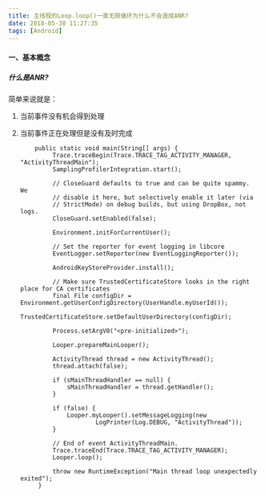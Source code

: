 ```yaml
---
title: 主线程的Loop.loop()一直无限循环为什么不会造成ANR?
date: 2018-05-30 11:27:35
tags: [Android]
---
```


#### 一、基本概念

##### 什么是ANR?

简单来说就是：

1. 当前事件没有机会得到处理

2. 当前事件正在处理但是没有及时完成









		   public static void main(String[] args) {
		        Trace.traceBegin(Trace.TRACE_TAG_ACTIVITY_MANAGER, "ActivityThreadMain");
		        SamplingProfilerIntegration.start();
		
		        // CloseGuard defaults to true and can be quite spammy.  We
		        // disable it here, but selectively enable it later (via
		        // StrictMode) on debug builds, but using DropBox, not logs.
		        CloseGuard.setEnabled(false);
		
		        Environment.initForCurrentUser();
		
		        // Set the reporter for event logging in libcore
		        EventLogger.setReporter(new EventLoggingReporter());
		
		        AndroidKeyStoreProvider.install();
		
		        // Make sure TrustedCertificateStore looks in the right place for CA certificates
		        final File configDir = Environment.getUserConfigDirectory(UserHandle.myUserId());
		        TrustedCertificateStore.setDefaultUserDirectory(configDir);
		
		        Process.setArgV0("<pre-initialized>");
		
		        Looper.prepareMainLooper();
		
		        ActivityThread thread = new ActivityThread();
		        thread.attach(false);
		
		        if (sMainThreadHandler == null) {
		            sMainThreadHandler = thread.getHandler();
		        }
		
		        if (false) {
		            Looper.myLooper().setMessageLogging(new
		                    LogPrinter(Log.DEBUG, "ActivityThread"));
		        }
		
		        // End of event ActivityThreadMain.
		        Trace.traceEnd(Trace.TRACE_TAG_ACTIVITY_MANAGER);
		        Looper.loop();
		
		        throw new RuntimeException("Main thread loop unexpectedly exited");
		    }
		    
		    
